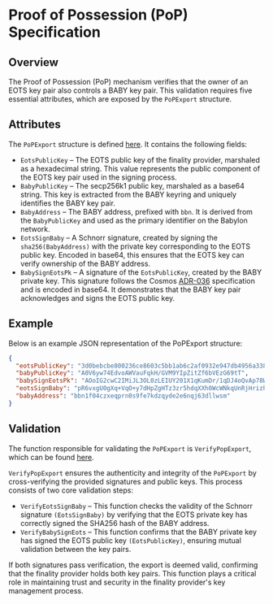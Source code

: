 # Proof of Possession (PoP) Specification

## Overview

The Proof of Possession (PoP) mechanism verifies that the owner of an EOTS key
pair also controls a BABY key pair. This validation requires five essential
attributes, which are exposed by the `PoPExport` structure.

## Attributes

The `PoPExport` structure is defined
[here](https://github.com/babylonlabs-io/finality-provider/blob/cc07bcd4dc434f7095668724aad6865bffe425e0/eotsmanager/cmd/eotsd/daemon/pop.go#L36).
It contains the following fields:

- `EotsPublicKey` – The EOTS public key of the finality provider, marshaled as
a hexadecimal string. This value represents the public component of the EOTS
key pair used in the signing process.
- `BabyPublicKey` – The secp256k1 public key, marshaled as a base64 string.
This key is extracted from the BABY keyring and uniquely identifies the BABY
key pair.
- `BabyAddress` – The BABY address, prefixed with `bbn`. It is derived from the
`BabyPublicKey` and used as the primary identifier on the Babylon network.
- `EotsSignBaby` – A Schnorr signature, created by signing the
`sha256(BabyAddress)` with the private key corresponding to the EOTS public
key. Encoded in base64, this ensures that the EOTS key can verify ownership
of the BABY address.
- `BabySignEotsPk` – A signature of the `EotsPublicKey`, created by the BABY
private key. This signature follows the Cosmos
[ADR-036](https://github.com/cosmos/cosmos-sdk/blob/main/docs/architecture/adr-036-arbitrary-signature.md)
specification and is encoded in base64. It demonstrates that the BABY key pair
acknowledges and signs the EOTS public key.

## Example

Below is an example JSON representation of the PoPExport structure:

```json
{
  "eotsPublicKey": "3d0bebcbe800236ce8603c5bb1ab6c2af0932e947db4956a338f119797c37f1e",
  "babyPublicKey": "A0V6yw74EdvoAWVauFqkH/GVM9YIpZitZf6bVEzG69tT",
  "babySignEotsPk": "AOoIG2cwC2IMiJL3OL0zLEIUY201X1qKumDr/1qDJ4oQvAp78W1nb5EnVasRPQ/XrKXqudUDnZFprLd0jaRJtQ==",
  "eotsSignBaby": "pR6vxgU0gXq+VqO+y7dHpZgHTz3zr5hdqXXh0WcWNkqUnRjHrizhYAHDMV8gh4vks4PqzKAIgZ779Wqwf5UrXQ==",
  "babyAddress": "bbn1f04czxeqprn0s9fe7kdzqyde2e6nqj63dllwsm"
}
```

## Validation

The function responsible for validating the `PoPExport` is `VerifyPopExport`,
which can be found [here](https://github.com/babylonlabs-io/finality-provider/blob/cc07bcd4dc434f7095668724aad6865bffe425e0/eotsmanager/cmd/eotsd/daemon/pop.go#L211).

`VerifyPopExport` ensures the authenticity and integrity of the `PoPExport`
by cross-verifying the provided signatures and public keys. This process
consists of two core validation steps:

- `VerifyEotsSignBaby` – This function checks the validity of the Schnorr
signature `(EotsSignBaby)` by verifying that the EOTS private key has correctly
signed the SHA256 hash of the BABY address.
- `VerifyBabySignEots` – This function confirms that the BABY private key has
signed the EOTS public key `(EotsPublicKey)`, ensuring mutual validation
between the key pairs.

If both signatures pass verification, the export is deemed valid, confirming
that the finality provider holds both key pairs. This function plays a critical
role in maintaining trust and security in the finality provider's key
management process.
